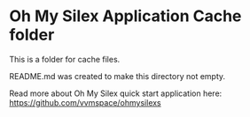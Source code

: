 # Oh My Silex Application Cache folder

This is a folder for cache files. 

README.md was created to make this directory not empty.

Read more about Oh My Silex quick start application here:
https://github.com/vvmspace/ohmysilexs